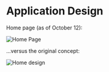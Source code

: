 # Application Design

Home page (as of October 12):

![Home Page](../../static/img/demo.png)

...versus the original concept:

![Home design](../../static/img/dashboard-main-concept.png)
